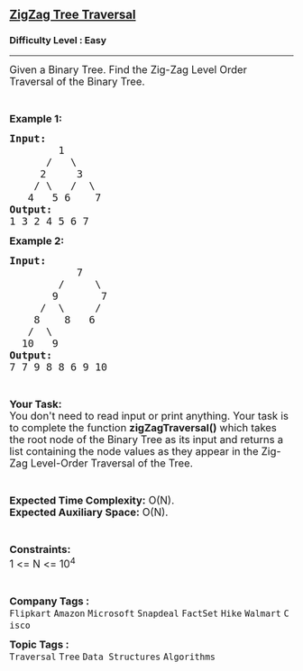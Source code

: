 <h2><a href="https://practice.geeksforgeeks.org/problems/zigzag-tree-traversal/1?page=1&category[]=Tree&category[]=Binary%20Search%20Tree&sprint=94ade6723438d94ecf0c00c3937dad55&sortBy=submissions">ZigZag Tree Traversal</a></h2><h3>Difficulty Level : Easy</h3><hr><div class="problems_problem_content__Xm_eO"><p><span style="font-size:18px">Given a Binary Tree. Find the Zig-Zag Level Order Traversal of the Binary Tree.</span></p>

<p>&nbsp;</p>

<p><span style="font-size:18px"><strong>Example 1:</strong></span></p>

<pre><span style="font-size:18px"><strong>Input:
</strong>&nbsp; &nbsp; &nbsp; &nbsp;&nbsp;1
 &nbsp;  &nbsp; /&nbsp; &nbsp;\
     2&nbsp; &nbsp;  3
&nbsp;   / \   /  \
&nbsp;  4   5 6    7
<strong>Output:
</strong>1 3 2 4 5 6 7</span>
</pre>

<p><span style="font-size:18px"><strong>Example 2:</strong></span></p>

<pre><span style="font-size:18px"><strong>Input:
</strong>&nbsp; &nbsp; &nbsp; &nbsp; &nbsp; &nbsp;7
 &nbsp; &nbsp; &nbsp; &nbsp;/&nbsp; &nbsp; &nbsp;\
 &nbsp; &nbsp; &nbsp; 9&nbsp; &nbsp; &nbsp; &nbsp;7
 &nbsp; &nbsp; /&nbsp; \&nbsp;    /&nbsp; &nbsp;
&nbsp;  &nbsp;8&nbsp; &nbsp; 8&nbsp; &nbsp;6&nbsp; &nbsp; &nbsp;
 &nbsp; /&nbsp; \
&nbsp; 10&nbsp; &nbsp;9&nbsp;
<strong>Output:
</strong></span><span style="font-size:18px">7 7 9 8 8 6 9 10 </span></pre>

<p>&nbsp;</p>

<p><span style="font-size:18px"><strong>Your Task:</strong><br>
You don't need to read input or print anything. Your task is to complete the function&nbsp;<strong>zigZagTraversal()</strong>&nbsp;which takes the root node of the Binary Tree as its input and returns a list containing the node values as they appear in the&nbsp;Zig-Zag Level-Order Traversal of the Tree.</span></p>

<p>&nbsp;</p>

<p><span style="font-size:18px"><strong>Expected Time Complexity:</strong>&nbsp;O(N).<br>
<strong>Expected Auxiliary Space:</strong>&nbsp;O(N).</span></p>

<p>&nbsp;</p>

<p><span style="font-size:18px"><strong><strong>Constraints:</strong></strong><br>
1 &lt;= N &lt;= 10<sup>4</sup></span></p>

<p dir="ltr">&nbsp;</p>
</div><p><span style=font-size:18px><strong>Company Tags : </strong><br><code>Flipkart</code>&nbsp;<code>Amazon</code>&nbsp;<code>Microsoft</code>&nbsp;<code>Snapdeal</code>&nbsp;<code>FactSet</code>&nbsp;<code>Hike</code>&nbsp;<code>Walmart</code>&nbsp;<code>Cisco</code>&nbsp;<br><p><span style=font-size:18px><strong>Topic Tags : </strong><br><code>Traversal</code>&nbsp;<code>Tree</code>&nbsp;<code>Data Structures</code>&nbsp;<code>Algorithms</code>&nbsp;